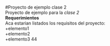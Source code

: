 #Proyecto de ejemplo clase 2  
Proyecto de ejemplo para la *clase 2*  
**Requerimientos**  
Aca estarian listados los requisitos del proyecto:  
+elemento1  
+elemento2  
+elemento3  44

